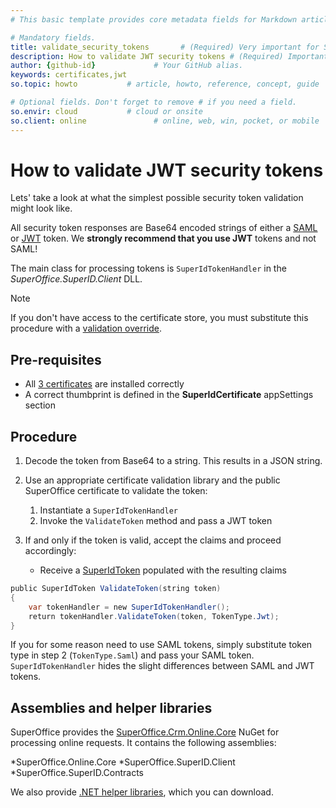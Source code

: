 ```yaml
---
# This basic template provides core metadata fields for Markdown articles on docs.superoffice.com.

# Mandatory fields.
title: validate_security_tokens       # (Required) Very important for SEO. Intent in a unique string of 43-59 chars including spaces.
description: How to validate JWT security tokens # (Required) Important for SEO. Recommended character length is 115-145 characters including spaces.
author: {github-id}             # Your GitHub alias.
keywords: certificates,jwt
so.topic: howto           # article, howto, reference, concept, guide

# Optional fields. Don't forget to remove # if you need a field.
so.envir: cloud           # cloud or onsite
so.client: online               # online, web, win, pocket, or mobile
---
```


# How to validate JWT security tokens

Lets' take a look at what the simplest possible security token validation might look like.

All security token responses are Base64 encoded strings of either a [SAML][1] or [JWT][2] token. We **strongly recommend that you use JWT** tokens and not SAML!

The main class for processing tokens is `SuperIdTokenHandler` in the *SuperOffice.SuperID.Client* DLL.

> [!NOTE]
> If you don't have access to the certificate store, you must substitute this procedure with a [validation override][3].

## Pre-requisites

* All [3 certificates][4] are installed correctly
* A correct thumbprint is defined in the **SuperIdCertificate** appSettings section

## Procedure

1. Decode the token from Base64 to a string. This results in a JSON string.

1. Use an appropriate certificate validation library and the public SuperOffice certificate to validate the token:

    1. Instantiate a `SuperIdTokenHandler`
    2. Invoke the `ValidateToken` method and pass a JWT token
3. If and only if the token is valid, accept the claims and proceed accordingly:

    * Receive a [SuperIdToken][5] populated with the resulting claims

```csharp
public SuperIdToken ValidateToken(string token)
{
    var tokenHandler = new SuperIdTokenHandler();
    return tokenHandler.ValidateToken(token, TokenType.Jwt);
}
```

If you for some reason need to use SAML tokens, simply substitute token type in step 2 (`TokenType.Saml`) and pass your SAML token. `SuperIdTokenHandler` hides the slight differences between SAML and JWT tokens.

## Assemblies and helper libraries

SuperOffice provides the [SuperOffice.Crm.Online.Core][6] NuGet for processing online requests. It contains the following assemblies:

*SuperOffice.Online.Core
*SuperOffice.SuperID.Client
*SuperOffice.SuperID.Contracts

We also provide [.NET helper libraries][7], which you can download.

<!-- Referenced links -->
[1]: http://saml.xml.org/saml-specifications
[2]: https://tools.ietf.org/html/rfc7519
[3]: override-resolver.md
[4]: index.md
[5]: https://community.superoffice.com/en/developer/create-apps/reference/superidtoken/
[6]: https://www.nuget.org/packages/SuperOffice.Crm.Online.Core
[7]: https://community.superoffice.com/en/developer/apps-partners/develop/online-sdk-downloads/